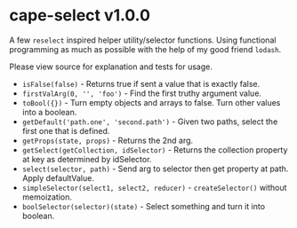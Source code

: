 # cape-select v1.0.0

A few `reselect` inspired helper utility/selector functions. Using functional programming as much as possible with the help of my good friend `lodash`.

Please view source for explanation and tests for usage.

- `isFalse(false)` - Returns true if sent a value that is exactly false.
- `firstValArg(0, '', 'foo')` - Find the first truthy argument value.
- `toBool({})` - Turn empty objects and arrays to false. Turn other values into a boolean.
- `getDefault('path.one', 'second.path')` - Given two paths, select the first one that is defined.
- `getProps(state, props)` - Returns the 2nd arg.
- `getSelect(getCollection, idSelector)` - Returns the collection property at key as determined by idSelector.
- `select(selector, path)` - Send arg to selector then get property at path. Apply defaultValue.
- `simpleSelector(select1, select2, reducer)` - `createSelector()` without memoization.
- `boolSelector(selector)(state)` - Select something and turn it into boolean.
